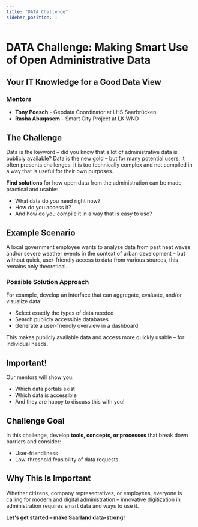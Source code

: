```yaml
---
title: "DATA Challenge"
sidebar_position: 1
---
```


# DATA Challenge: Making Smart Use of Open Administrative Data

## Your IT Knowledge for a Good Data View

### Mentors
- **Tony Poesch** - Geodata Coordinator at LHS Saarbrücken
- **Rasha Abuqasem** - Smart City Project at LK WND

## The Challenge

Data is the keyword – did you know that a lot of administrative data is publicly available? Data is the new gold – but for many potential users, it often presents challenges: it is too technically complex and not compiled in a way that is useful for their own purposes.

**Find solutions** for how open data from the administration can be made practical and usable:
- What data do you need right now?
- How do you access it?
- And how do you compile it in a way that is easy to use?

## Example Scenario

A local government employee wants to analyse data from past heat waves and/or severe weather events in the context of urban development – but without quick, user-friendly access to data from various sources, this remains only theoretical.

### Possible Solution Approach

For example, develop an interface that can aggregate, evaluate, and/or visualize data:
- Select exactly the types of data needed
- Search publicly accessible databases
- Generate a user-friendly overview in a dashboard

This makes publicly available data and access more quickly usable – for individual needs.

## Important!

Our mentors will show you:
- Which data portals exist
- Which data is accessible
- And they are happy to discuss this with you!

## Challenge Goal

In this challenge, develop **tools, concepts, or processes** that break down barriers and consider:
- User-friendliness
- Low-threshold feasibility of data requests

## Why This Is Important

Whether citizens, company representatives, or employees, everyone is calling for modern and digital administration – innovative digitization in administration requires smart data and ways to use it.

**Let's get started – make Saarland data-strong!**
